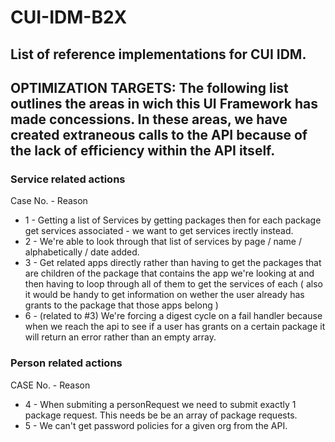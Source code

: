 # CUI-IDM-B2X

## List of reference implementations for CUI IDM.

## OPTIMIZATION TARGETS:  The following list outlines the areas in wich this UI Framework has made concessions.  In these areas, we have created extraneous calls to the API because of the lack of efficiency within the API itself.


### Service related actions

Case No. - Reason
* 1 - Getting a list of Services by getting packages then for each package get services associated - we want to get services irectly instead.
* 2 - We're able to look through that list of services by page / name / alphabetically / date added.
* 3 - Get related apps directly rather than having to get the packages that are children of the package that contains the app we're looking at and then having to loop through all of them to get the services of each ( also it would be handy to get information on wether the user already has grants to the package that those apps belong )
* 6 - (related to #3) We're forcing a digest cycle on a fail handler because when we reach the api to see if a user has grants on a certain package it will return an error rather than an empty array.


### Person related actions
CASE No. - Reason
* 4 - When submiting a personRequest we need to submit exactly 1 package request. This needs be be an array of package requests.
* 5 - We can't get password policies for a given org from the API.
